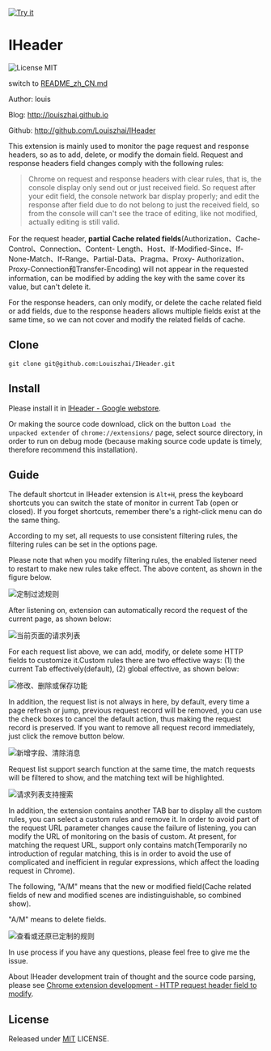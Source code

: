 <a target="_blank" href="https://chrome.google.com/webstore/detail/iheader/polajedphjkpjbfljoabmcejpcckeked?utm_source=chrome-ntp-icon">![Try it](https://raw.github.com/GoogleChrome/chrome-app-samples/master/tryitnowbutton.png "Click here to install this sample from the Chrome Web Store")</a>

# IHeader

![License MIT](https://img.shields.io/npm/l/express.svg)

switch to [README_zh_CN.md](https://github.com/Louiszhai/IHeader/blob/master/README_zh_CN.md)

Author: louis

Blog: http://louiszhai.github.io

Github: http://github.com/Louiszhai/IHeader

This extension is mainly used to monitor the page request and response headers, so as to add, delete, or modify the domain field. Request and response headers field changes comply with the following rules:

> Chrome on request and response headers with clear rules, that is, the console display only send out or just received field. So request after your edit field, the console network bar display properly; and edit the response after field due to do not belong to just the received field, so from the console will can't see the trace of editing, like not modified, actually editing is still valid.

For the request header, **partial Cache related fields**(Authorization、Cache-Control、Connection、Content-
Length、Host、If-Modified-Since、If-None-Match、If-Range、Partial-Data、Pragma、Proxy-
Authorization、Proxy-Connection和Transfer-Encoding) will not appear in the requested information, can be modified by adding the key with the same cover its value, but can't delete it.

For the response headers, can only modify, or delete the cache related field or add fields, due to the response headers allows multiple fields exist at the same time,  so we can not cover and modify the related fields of cache.

## Clone

```
git clone git@github.com:Louiszhai/IHeader.git
```

## Install

Please install it in [IHeader - Google webstore](https://chrome.google.com/webstore/detail/iheader/polajedphjkpjbfljoabmcejpcckeked?utm_source=chrome-ntp-icon).

Or making the source code download, click on the button `Load the unpacked extender` of  `chrome://extensions/` page, select source directory, in order to run on debug mode (because making source code update is timely, therefore recommend this installation).

## Guide

The default shortcut in IHeader extension is  `Alt+H`, press the keyboard shortcuts you can switch the state of monitor in current Tab (open or closed). If you forget shortcuts, remember there's a right-click menu can do the same thing.

According to my set, all requests to use consistent filtering rules, the filtering rules can be set in the options page.

Please note that when you modify filtering rules, the enabled listener need to restart to make new rules take effect. The above content, as shown in the figure below.

![定制过滤规则](./guide-images/IHeader-screen06.png)

After listening on, extension can automatically record the request of the current page, as shown below:

![当前页面的请求列表](./guide-images/IHeader-screen.png)

For each request list above, we can add, modify, or delete some HTTP fields to customize it.Custom rules there are two effective ways: (1) the current Tab effectively(default), (2) global effective, as shown below:

![修改、删除或保存功能](./guide-images/IHeader-screen02.png)

In addition, the request list is not always in here, by default, every time a page refresh or jump, previous  request record will be removed, you can use the check boxes to cancel the default action, thus making the request record is preserved. If you want to remove all request record immediately,  just click the remove button below.

![新增字段、清除消息](./guide-images/IHeader-screen03.png)

Request list support search function at the same time, the match requests will be filtered to show, and the matching text will be highlighted.

![请求列表支持搜索](./guide-images/IHeader-screen04.png)

In addition, the extension contains another TAB bar to display all the custom rules, you can select a custom rules and remove it. In order to avoid part of the request URL parameter changes cause the failure of listening, you can modify the URL of monitoring on the basis of custom. At present, for matching the request URL, support only contains match(Temporarily no introduction of regular matching, this is in order to avoid the use of complicated and inefficient in regular expressions, which affect the loading request in Chrome).

The following, "A/M" means that the new or modified field(Cache related fields of new and modified scenes are indistinguishable, so combined show).

"A/M" means to delete fields.

![查看或还原已定制的规则](./guide-images/IHeader-screen05.png)

In use process if you have any questions, please feel free to give me the issue.

About IHeader development train of thought and the source code parsing, please see [Chrome extension development - HTTP request header field to modify](http://louiszhai.github.io/2017/08/28/iheader/).

## License

Released under [MIT](http://rem.mit-license.org/)  LICENSE.